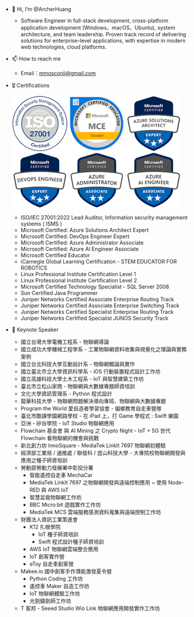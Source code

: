 - 👋 Hi, I’m @ArcherHuang
  - Software Engineer in full-stack development, cross-platform application development (Windows、macOS、Ubuntu), system architecture, and team leadership. Proven track record of delivering solutions for enterprise-level applications, with expertise in modern web technologies, cloud platforms.
  <!--- -  Having being a engineer. Experience with Node.js, Linkit Smart 7697, micro:bit, Raspberry Pi, NVIDIA Xavier, Azure, AWS, IoT solutions. --->
- 📫 How to reach me 
  - Email：mmosconii@gmail.com
- 🎖 Certifications
  <!--- CSSLP ( Certified Secure Software Lifecycle Professional ) --->

  ![](https://github.com/ArcherHuang/ArcherHuang/blob/main/Certification/ISO27001-2022.png)
  ![](https://github.com/ArcherHuang/ArcherHuang/blob/main/Certification/MCE.png)
  ![](https://github.com/ArcherHuang/ArcherHuang/blob/main/Certification/Azure%20Solutions%20Architect%20Expert.png)
  ![](https://github.com/ArcherHuang/ArcherHuang/blob/main/Certification/Azure%20DevOps%20Engineer%20Expert.png)
  ![](https://github.com/ArcherHuang/ArcherHuang/blob/main/Certification/Azure%20Administrator%20Associate.png)
  ![](https://github.com/ArcherHuang/ArcherHuang/blob/main/Certification/Azure%20AI%20Engineer%20Associate.png)

  - ISO/IEC 27001:2022 Lead Auditor, Information security management systems ( ISMS )
  - Microsoft Certified: Azure Solutions Architect Expert 
  <!-- [【 Badge 】](https://learn.microsoft.com/api/credentials/share/zh-tw/26705861/78FCDC6AD7807BAB?sharingId=390F9DBFEC33EFC1) -->
  - Microsoft Certified: DevOps Engineer Expert 
  <!-- [【 Badge 】](https://learn.microsoft.com/api/credentials/share/zh-tw/26705861/2ACDDA961D3E98AD?sharingId=390F9DBFEC33EFC1) -->
  <!--- - Microsoft Certified: Cybersecurity Architect Expert ( SC-100 ) [【 Badge 】]()--->
  - Microsoft Certified: Azure Administrator Associate 
  <!-- [【 Badge 】](https://learn.microsoft.com/api/credentials/share/zh-tw/26705861/80857A2D1587D289?sharingId=390F9DBFEC33EFC1) -->
  - Microsoft Certified: Azure AI Engineer Associate 
  <!-- [【 Badge 】](https://learn.microsoft.com/api/credentials/share/zh-tw/26705861/CD24507829124AD5?sharingId=390F9DBFEC33EFC1) -->
  <!--- - Microsoft Certified: Azure Data Scientist Associate ( DP-100 ) [【 Badge 】]()--->
  <!--- - Microsoft Azure Security Engineer Associate ( AZ-500 ) [【 Badge 】]()--->
  <!--- - Microsoft Azure Developer Associate ( AZ-204 ) [【 Badge 】]()--->
  <!--- - EC-Council Certified Threat Intelligence Analyst ( EC-Council CTIA ) [【 Badge 】]()--->
  <!--- - EC-Council Certified Security Operations Center Analyst ( EC-Council CSA ) [【 Badge 】]()--->
  <!--- - EC-Council Disaster Recovery Professional ( EC-Council EDRP ) [【 Badge 】]()--->
  <!--- - EC-Council Certified Incident Handler ( EC-Council ECIH ) [【 Badge 】]()--->
  <!--- - CompTIA PenTest＋ [【 Badge 】]()--->
  - Microsoft Certified Educator
  - iCarnegie Global Learning Certification - STEM EDUCATOR FOR ROBOTICS 
  - Linux Professional Institute Certification Level 1
  - Linux Professional Institute Certification Level 2
  - Microsoft Certified Technology Specialist - SQL Server 2008
  - Sun Certified Java Programmer
  - Juniper Networks Certified Associate Enterprise Routing Track
  - Juniper Networks Certified Associate Enterprise Switching Track
  - Juniper Networks Certified Specialist Enterprise Routing Track
  - Juniper Networks Certified Specialist JUNOS Security Track
- 📣 Keynote Speaker
  - 國立台灣大學電機工程系 - 物聯網導論
  - 國立成功大學機械工程學系 - 工業物聯網資料收集與視覺化之理論與實務案例
  - 國立台北科技大學互動設計系 - 物聯網概論與實作
  - 國立臺北市立大學資訊科學系 - iOS 行動裝置程式設計工作坊
  - 國立高雄科技大學土木工程系 - IoT 與智慧建築工作坊
  - 臺北市立松山家商 - 物聯網與大數據專題師資培訓
  - 文化大學資訊管理系 - Python 程式設計
  - 龍華科技大學 - 物聯網問題解決導向專班、物聯網與大數據專題
  - Program the World 愛自造者學習協會  - 偏鄉教育自走車營隊
  - 臺北市酷課學園網路學校 - 在 iPad 上，打 Game 學程式 : Swift 樂園
  - 亞洲・矽谷學院 - IoT Studio 物聯網應用
  - Flowchain 基金會 與 AI Mining 之 Crypto Night - IoT + 5G 世代 Flowchain 看物聯網的機會與挑戰
  - 新北創力坊 InnoSquare - MediaTek LinkIt 7697 物聯網初體驗
  - 經濟部工業局 / 通推處 / 聯發科 / 崑山科技大學 - 大專院校物聯網開發與應用之種子師資培訓
  - 勞動部勞動力發展署中彰投分署
    - 智能遙控自走車 MechaCar
    - MediaTek LinkIt 7697 之物聯網開發與遠端控制應用 ~ 使用 Node-RED 與 AWS IoT
    - 智慧盆栽物聯網工作坊
    - BBC Micro:bit 遊戲實作工作坊
    - MediaTek  MCS 雲端服務感測資料蒐集與遠端控制工作坊
  - 財團法人資訊工業策進會
    - K12 扎根學院
      - IoT 種子師資培訓
      - Swift 程式設計種子師資培訓
    - AWS IoT 物聯網雲端整合應用
    - IoT 創客實作營
    - eToy 自走車創客營
  - Makee.io 國中創客手作潛能激發夏令營
    - Python Coding 工作坊
    - 遙控車 Maker 自造工作坊
    - IoT 物聯網體驗工作坊
    - 光劍鑄劍師工作坊
  - T 客邦 - Seeed Studio Wio Link 物聯網應用開發實作工作坊
<!---
- 🗺 World Travel
  - 東北亞 Northeast Asia
    - 中國 China
      - 香港 Hong Kong（ 2011 / 12 / 24 - 2011 / 12 / 26 ）
      - 西安 Xi An（ 2016 / 3 / 22 - 2016 / 3 / 29 ）
      - 湖南長沙 Hu Nan Changsha（ 2017 / 2 / 27 - 2017 / 3 / 6 ）
      - 西藏 Tibet ( 2019 / 10 / 15 - 2019 / 10 / 26 )
    - 日本 Japan
      - 沖繩 Okinawa ( 2015 / 1 / 1 - 2015 / 1 / 5 )
      - 京都 Kyoto、大阪 Osaka、神戶 Kobe、奈良 Nara ( 2015 / 4 / 2 - 2015 / 4 / 7 )
      - 東京 Tokyo ( 2015 / 8 / 6 - 2015 / 8 / 10 )
  - 東南亞 Southeast Asia
    - 越南 Vietnam
      - 河內 Hanoi（ 2010 / 6 / 30 - 2010 / 9 / 1 ）
    - 新加坡 Singapore（ 2014 / 11 / 6 - 2014 / 11 / 12 ）
    - 泰國 Thailand
      - 曼谷 Bangkok（ 2017 / 6 / 6 - 2017 / 6 / 9 ）
      - 芭達雅 Pattaya（ 2018 / 1 / 24 - 2018 / 1 / 30 ）
      - 清邁 Chiang Mai、清萊 Chiang Rai（ 2018 / 5 / 7 - 2018 / 5 / 16 ）
    - 馬來西亞 Malaysia
      - 檳城 Penang、怡保 Ipoh（ 2017 / 12 / 8 - 2017 / 12 / 16 ）
    - 菲律賓 Philippines
      - 巴拉望 Palawan（ 2015 / 11 / 6 - 2015 / 11 / 10 ) 
  - 非洲 Africa
    - 埃及 Egypt
      - 開羅 Cairo、亞斯文 Aswan、康孟波 Kom Ombo、艾得夫 Edfu、路克索 Luxor、虎加達 Hurghada（ 2018 / 3 / 23 - 2018 / 4 / 1 ）
  - 亞洲次大陸
    - 印度
      - 列城 拉達克 Leh Ladakh ( 2025 / 7 / 11 - 2025 / 7 / 24 )

ArcherHuang/ArcherHuang is a ✨ special ✨ repository because its `README.md` (this file) appears on your GitHub profile.
You can click the Preview link to take a look at your changes.
💞️ 
- 🌱 Skills
  - Cloud Service
    - Microsoft Azure ( Azure Static Web Apps、App Service、Storage accounts、Azure IoT Hub、Azure Digital Twins、Azure Maps、Azure Database for PostgreSQL server、Function App、Azure Container Registry、Azure Automation、Azure Container Apps、Azure Machine Learning、Azure Kubernetes Service )
  - Development Board
    - NVIDIA Jetson AGX Xavier | NXP i.MX 8QuadMax MEK CPU Board | Raspberry Pi | MediaTek LinkIt 7697 | MediaTek LinkIt Smart 7688 | MediaTek LinkIt 7697 | BBC Micro:bit | Intel Edison | Wio Link | Wio Node
  - Programming Language
    - Objective-C | Node.js | Python |  Perl | Vue | App Inventor | BlocklyDuino
  - Message Queue Broker
    - MSMQ | Kafka | Mosquitto | Nats
  - Edge
    - Azure IoT Edge | EdgeX
  - Database
    - PostgreSQL | MongoDB | SQLite
  - Tools
    - Docker | Node-RED
- 🌱 Blogs
  - https://oranwind.org/author/archer/
  - https://learningsky.io/
- 👀 I’m interested in ...
- 🗺 World Travel
  - 東北亞 Northeast Asia
    - 中國 China
      - 香港 Hong Kong（ 2011 / 12 / 24 - 2011 / 12 / 26 ）
      - 西安 Xi An（ 2016 / 3 / 22 - 2016 / 3 / 29 ）
      - 湖南長沙 Hu Nan Changsha（ 2017 / 2 / 27 - 2017 / 3 / 6 ）
      - 西藏 Tibet ( 2019 / 10 / 15 - 2019 / 10 / 26 )
    - 日本 Japan
      - 沖繩 Okinawa ( 2015 / 1 / 1 - 2015 / 1 / 5 )
      - 京都 Kyoto、大阪 Osaka、神戶 Kobe、奈良 Nara ( 2015 / 4 / 2 - 2015 / 4 / 7 )
      - 東京 Tokyo ( 2015 / 8 / 6 - 2015 / 8 / 10 )
  - 東南亞 Southeast Asia
    - 越南 Vietnam
      - 河內 Hanoi（ 2010 / 6 / 30 - 2010 / 9 / 1 ）
    - 新加坡 Singapore（ 2014 / 11 / 6 - 2014 / 11 / 12 ）
    - 泰國 Thailand
      - 曼谷 Bangkok（ 2017 / 6 / 6 - 2017 / 6 / 9 ）
      - 芭達雅 Pattaya（ 2018 / 1 / 24 - 2018 / 1 / 30 ）
      - 清邁 Chiang Mai、清萊 Chiang Rai（ 2018 / 5 / 7 - 2018 / 5 / 16 ）
    - 馬來西亞 Malaysia
      - 檳城 Penang、怡保 Ipoh（ 2017 / 12 / 8 - 2017 / 12 / 16 ）
    - 菲律賓 Philippines
      - 巴拉望 Palawan（ 2015 / 11 / 6 - 2015 / 11 / 10 ) 
  - 非洲 Africa
    - 埃及 Egypt
      - 開羅 Cairo、亞斯文 Aswan、康孟波 Kom Ombo、艾得夫 Edfu、路克索 Luxor、虎加達 Hurghada（ 2018 / 3 / 23 - 2018 / 4 / 1 ）
  - 亞洲次大陸
    - 印度
      - 列城 拉達克 Leh Ladakh ( 2025 / 7 / 11 - 2025 / 7 / 24 )
--->
